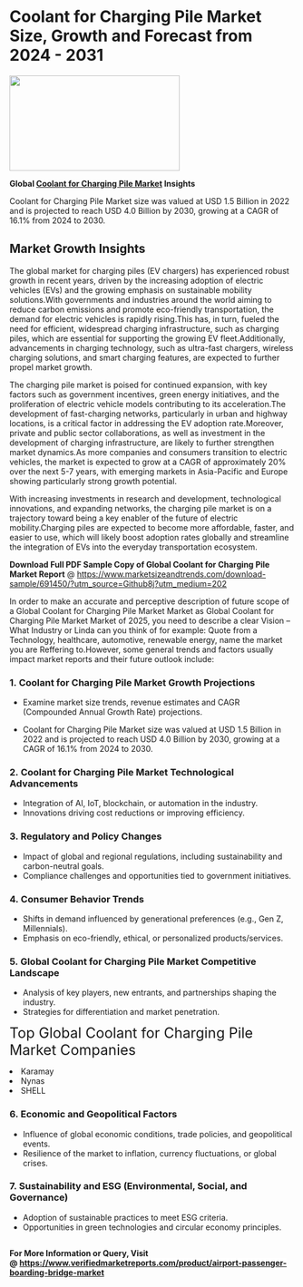 <H1>Coolant for Charging Pile Market Size, Growth and Forecast from 2024 - 2031</H1><img class="aligncenter size-medium wp-image-584254" src="https://thirdeyenews.in/wp-content/uploads/2024/09/Global-Market-Research-300x168.jpeg" alt="" width="300" height="168" /><p><strong>Global&nbsp;<a href="https://www.marketsizeandtrends.com/download-sample/691450/?utm_source=Github8j?utm_medium=202">Coolant for Charging Pile Market</a> Insights</strong></p><p>Coolant for Charging Pile Market size was valued at USD 1.5 Billion in 2022 and is projected to reach USD 4.0 Billion by 2030, growing at a CAGR of 16.1% from 2024 to 2030.</p><p><h2>Market Growth Insights</h2> <p>The global market for charging piles (EV chargers) has experienced robust growth in recent years, driven by the increasing adoption of electric vehicles (EVs) and the growing emphasis on sustainable mobility solutions.With governments and industries around the world aiming to reduce carbon emissions and promote eco-friendly transportation, the demand for electric vehicles is rapidly rising.This has, in turn, fueled the need for efficient, widespread charging infrastructure, such as charging piles, which are essential for supporting the growing EV fleet.Additionally, advancements in charging technology, such as ultra-fast chargers, wireless charging solutions, and smart charging features, are expected to further propel market growth.</p> <p>The charging pile market is poised for continued expansion, with key factors such as government incentives, green energy initiatives, and the proliferation of electric vehicle models contributing to its acceleration.The development of fast-charging networks, particularly in urban and highway locations, is a critical factor in addressing the EV adoption rate.Moreover, private and public sector collaborations, as well as investment in the development of charging infrastructure, are likely to further strengthen market dynamics.As more companies and consumers transition to electric vehicles, the market is expected to grow at a CAGR of approximately 20% over the next 5-7 years, with emerging markets in Asia-Pacific and Europe showing particularly strong growth potential.<p>With increasing investments in research and development, technological innovations, and expanding networks, the charging pile market is on a trajectory toward being a key enabler of the future of electric mobility.Charging piles are expected to become more affordable, faster, and easier to use, which will likely boost adoption rates globally and streamline the integration of EVs into the everyday transportation ecosystem.</p> <p><span class=""><strong>Download Full PDF Sample Copy of Global Coolant for Charging Pile Market Report</strong> @ <a href="https://www.marketsizeandtrends.com/download-sample/691450/?utm_source=Github8j?utm_medium=202" target="_blank">https://www.marketsizeandtrends.com/download-sample/691450/?utm_source=Github8j?utm_medium=202</a></span></p><p>In order to make an accurate and perceptive description of future scope of a Global&nbsp;Coolant for Charging Pile Market Market as Global&nbsp;Coolant for Charging Pile Market Market of 2025, you need to describe a clear Vision &ndash; What Industry or Linda can you think of for example: Quote from a Technology, healthcare, automotive, renewable energy, name the market you are Reffering to.However, some general trends and factors usually impact market reports and their future outlook include:</p><h3>1.&nbsp;<strong>Coolant for Charging Pile Market Growth Projections</strong></h3><ul><li>Examine market size trends, revenue estimates and CAGR (Compounded Annual Growth Rate) projections.</li><li><p>Coolant for Charging Pile Market size was valued at USD 1.5 Billion in 2022 and is projected to reach USD 4.0 Billion by 2030, growing at a CAGR of 16.1% from 2024 to 2030.</p></li></ul><h3>2.&nbsp;<strong>Coolant for Charging Pile Market Technological Advancements</strong></h3><ul><li>Integration of AI, IoT, blockchain, or automation in the industry.</li><li>Innovations driving cost reductions or improving efficiency.</li></ul><h3>3.&nbsp;<strong>Regulatory and Policy Changes</strong></h3><ul><li>Impact of global and regional regulations, including sustainability and carbon-neutral goals.</li><li>Compliance challenges and opportunities tied to government initiatives.</li></ul><h3>4.&nbsp;<strong>Consumer Behavior Trends</strong></h3><ul><li>Shifts in demand influenced by generational preferences (e.g., Gen Z, Millennials).</li><li>Emphasis on eco-friendly, ethical, or personalized products/services.</li></ul><h3>5.&nbsp;<strong>Global Coolant for Charging Pile Market Competitive Landscape</strong></h3><ul><li>Analysis of key players, new entrants, and partnerships shaping the industry.</li><li>Strategies for differentiation and market penetration.</li></ul><p data-pm-slice="1 1 []"><span style="color: inherit; font-family: inherit; font-size: 25px;">Top Global Coolant for Charging Pile Market Companies</span></p><div class="" data-test-id=""><p><li>Karamay</li><li> Nynas</li><li> SHELL</li></p></div><h3>6.&nbsp;<strong>Economic and Geopolitical Factors</strong></h3><ul><li>Influence of global economic conditions, trade policies, and geopolitical events.</li><li>Resilience of the market to inflation, currency fluctuations, or global crises.</li></ul><h3>7.&nbsp;<strong>Sustainability and ESG (Environmental, Social, and Governance)</strong></h3><ul><li>Adoption of sustainable practices to meet ESG criteria.</li><li>Opportunities in green technologies and circular economy principles.</li></ul><h2><strong style="font-size: 14px;">For More Information or Query, Visit @&nbsp;</strong><a style="background-color: #ffffff; font-size: 14px;" href="https://www.marketsizeandtrends.com/report/coolant-for-charging-pile-market/" target="_blank">https://www.verifiedmarketreports.com/product/airport-passenger-boarding-bridge-market</a></h2>